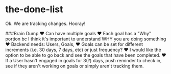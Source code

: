 # the-done-list

Ok. We are tracking changes. Hooray!

###Brain Dump
♥ Can have multiple goals
♥ Each goal has a "Why" portion bc I think it's important to understand WHY you are doing something
♥ Backend needs: Users, Goals,
♥ Goals can be set for different increments (i.e. 30 days, 7 days, etc) or just frequency?
♥ I would like the option to be able to go back and see the goals that have been completed.
♥ If a User hasn't engaged in goals for 3(?) days, push reminder to check in, see if they aren't
working on goals or simply aren't tracking them.
